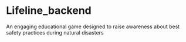 # Lifeline_backend

An engaging educational game designed to raise awareness about best safety practices during natural disasters

